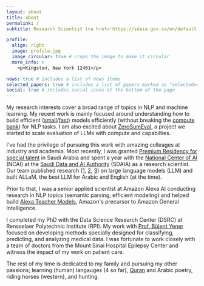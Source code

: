 ```yaml
---
layout: about
title: about
permalink: /
subtitle: Research Scientist (<a href='https://sdaia.gov.sa/en/default.aspx'>SDAIA</a>, <a href='https://www.amazon.science/'>Amazon</a>). CTO and co-founder (<a href='https://www.aiastrolabe.com/'>ai.astrolabe</a>). Partner (<a href='https://khantet.com/'>KhanTeT</a>).

profile:
  align: right
  image: profile.jpg
  image_circular: true # crops the image to make it circular
  more_info: >
    <p>Kingston, New York 12401</p>

news: true # includes a list of news items
selected_papers: true # includes a list of papers marked as "selected={true}"
social: true # includes social icons at the bottom of the page
---
```


My research interests cover a broad range of topics in NLP and machine learning. My recent work is mainly focused around understanding how to build efficient ([small](https://arxiv.org/abs/2010.05002)/[fast](https://arxiv.org/abs/2010.03714)) models efficiently (without breaking the [compute bank](https://arxiv.org/abs/2407.15390)) for NLP tasks. I am also excited about [ZeroSumEval](https://github.com/haidark/ZeroSumEval), a project we started to scale evaluation of LLMs with compute and capabilties. 

I've had the privilege of pursuing this work with amazing colleages at industry and academia. Most recently, I was granted [Premium Residency for special talent](https://pr.gov.sa/) in Saudi Arabia and spent a year with the [National Center of AI](https://sdaia.gov.sa/en/Sectors/Ncai/Pages/default.aspx) (NCAI) at the [Saudi Data and AI Authority](https://sdaia.gov.sa/en/default.aspx) (SDAIA) as a research scientist.  Our team published research ([1](https://arxiv.org/abs/2402.01781), [2](https://arxiv.org/abs/2407.15390), [3](https://openreview.net/forum?id=YGDWW6rzYX)) on large language models (LLM) and built ALLaM, the best LLM for Arabic and English (at the time). 

Prior to that, I was a senior applied scientist at Amazon Alexa AI conducting research in NLP topics (semantic parsing, efficient modeling) and helped build [Alexa Teacher Models](https://arxiv.org/abs/2208.01448), Amazon's precursor to Amazon General Intelligence.

I completed my PhD with the Data Science Research Center (DSRC) at Rensselaer Polytechnic Institute (RPI). My work with [Prof. Bülent Yener](https://www.cs.rpi.edu/~yener/) focused on developing methods specially designed for classifying, predicting, and analyzing medical data. I was fortunate to work closely with a team of doctors from the Mount Sinai Hospital Epilepsy Center and witness the impact of my work on patient care.

The rest of my time is dedicated to my family and pursuing my other passions; learning (human) langauges (4 so far), [Quran](https://www.youtube.com/watch?v=aQkX-Cr2p-w&ab_channel=MasjidUmar) and Arabic poetry, riding horses (western), and hunting.

